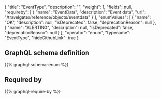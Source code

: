 {
  "title": "EventType",
  "description": "",
  "weight": 1,
  "fields": null,
  "requireby": [
    {
      "name": "EventData",
      "description": "Event data",
      "url": "/travelgatex/reference/objects/eventdata"
    }
  ],
  "enumValues": [
    {
      "name": "OK",
      "description": null,
      "isDeprecated": false,
      "deprecationReason": null
    },
    {
      "name": "ALERTING",
      "description": null,
      "isDeprecated": false,
      "deprecationReason": null
    }
  ],
  "operator": "enum",
  "typename": "EventType",
  "hideGithubLink": true
}
## GraphQL schema definition

{{% graphql-schema-enum %}}

## Required by

{{% graphql-require-by %}}
